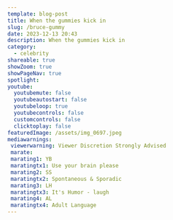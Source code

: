 ```yaml
---
template: blog-post
title: When the gummies kick in
slug: /bruce-gummy
date: 2023-12-13 20:43
description: When the gummies kick in
category:
  - celebrity
shareable: true
showZoom: true
showPageNav: true
spotlight: 
youtube:
  youtubemute: false
  youtubeautostart: false
  youtubeloop: true
  youtubecontrols: false
  customcontrols: false
  clicktoplay: false
featuredImage: /assets/img_0697.jpeg
mediawarnings:
 viewerwarning: Viewer Discretion Strongly Advised
 marate: 
 marating1: YB
 maratingtx1: Use your brain please
 marating2: SS
 maratingtx2: Spontaneous & Sporadic
 marating3: LH
 maratingtx3: It's Humor - laugh
 marating4: AL
 maratingtx4: Adult Language
---
```

